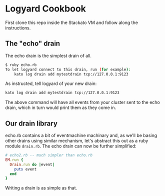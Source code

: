 # Logyard Cookbook

First clone this repo inside the Stackato VM and follow along the
instructions.

## The "echo" drain

The echo drain is the simplest drain of all.

```sh
$ ruby echo.rb 
To let logyard connect to this drain, run (for example): 
    kato log drain add mytestdrain tcp://127.0.0.1:9123
```

As instructed, tell logyard of your new drain:

```sh
kato log drain add mytestdrain tcp://127.0.0.1:9123
```

The above command will have all events from your cluster sent to the
echo drain, which in turn would print them as they come in.

## Our drain library

echo.rb contains a bit of eventmachine machinary and, as we'll be
basing other drains using similar mechanism, let's abstract this out
as a ruby module `drain.rb`. The echo drain can now be further simplified:

```ruby
# echo2.rb -- much simpler than echo.rb
EM.run {
  Drain.run do |event|
    puts event
  end
}
```

Writing a drain is as simple as that.

